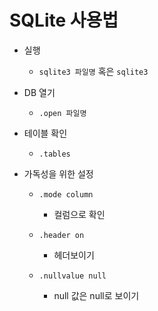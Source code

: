 # SQLite 사용법

- 실행

  - `sqlite3 파일명` 혹은 `sqlite3`

- DB 열기

  - `.open 파일명`

- 테이블 확인

  - `.tables`

- 가독성을 위한 설정

  - `.mode column`

    - 컬럼으로 확인

  - `.header on`

    - 헤더보이기

  - `.nullvalue null`

    - null 값은 null로 보이기

    